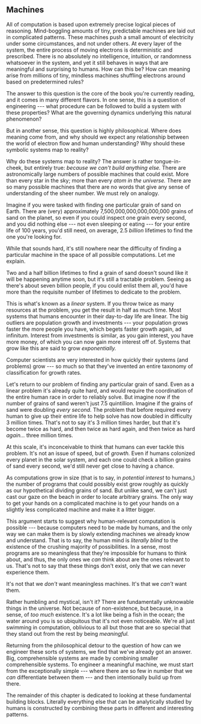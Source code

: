 ## Machines

All of computation is based upon extremely precise logical pieces of reasoning.
Mind-boggling amounts of tiny, predictable machines are laid out in complicated
patterns. These machines push a small amount of electricity under some
circumstances, and not under others. At every layer of the system, the entire
process of moving electrons is deterministic and prescribed. There is no
absolutely no intelligence, intuition, or randomness whatsoever in the system,
and yet it still behaves in ways that are meaningful and surprising to humans.
How can this be? How can meaning arise from millions of tiny, mindless machines
shuffling electrons around based on predetermined rules?

The answer to this question is the core of the book you're currently reading,
and it comes in many different flavors. In one sense, this is a question of
engineering --- what procedure can be followed to build a system with these
properties? What are the governing dynamics underlying this natural phenomenon?

But in another sense, this question is highly philosophical. Where does meaning
come from, and why should we expect any relationship between the world of
electron flow and human understanding? Why should these symbolic systems map to
reality?

Why do these systems map to reality? The answer is rather tongue-in-cheek, but
entirely true: *because we can't build anything else.* There are astronomically
large numbers of possible machines that could exist. More than every star in the
sky; more than every *atom in the universe.* There are so many possible machines
that there are no words that give any sense of understanding of the sheer
number. We must rely on analogy.

Imagine if you were tasked with finding one particular grain of sand on Earth.
There are (very) approximately 7,500,000,000,000,000,000 grains of sand on the
planet, so even if you could inspect one grain every second, and you did nothing
else --- not even sleeping or eating --- for your entire life of 100 years,
you'd still need, on average, 2.5 *billion* lifetimes to find the one you're
looking for.

While that sounds hard, it's still nowhere near the difficulty of finding a
particular machine in the space of all possible computations. Let me explain.

Two and a half billion lifetimes to find a grain of sand doesn't sound like it
will be happening anytime soon, but it's still a tractable problem. Seeing as
there's about seven billion people, if you could enlist them all, you'd have
more than the requisite number of lifetimes to dedicate to the problem.

This is what's known as a *linear* system. If you throw twice as many resources
at the problem, you get the result in half as much time. Most systems that
humans encounter in their day-to-day life are linear. The big outliers are
population growth and investments --- your population grows faster the more
people you have, which begets faster growth again, ad infinitum. Interest from
investments is similar, as you gain interest, you have more money, of which you
can now gain more interest off of. Systems that grow like this are said to grow
*exponentially.*

Computer scientists are very interested in how quickly their systems (and
problems) grow --- so much so that they've invented an entire taxonomy of
classification for growth rates.

Let's return to our problem of finding any particular grain of sand. Even as a
linear problem it's already quite hard, and would require the coordination of
the entire human race in order to reliably solve. But imagine now if the number
of grains of sand weren't just 7.5 quintillion. Imagine if the grains of sand
were doubling *every second.* The problem that before required every human to
give up their entire life to help solve has now doubled in difficulty 3 million
times. That's not to say it's 3 million times harder, but that it's become twice
as hard, and then twice as hard again, and then twice as hard *again...* three
million times.

At this scale, it's inconceivable to think that humans can ever tackle this
problem. It's not an issue of speed, but of *growth.* Even if humans colonized
every planet in the solar system, and each one could check a billion grains of
sand every second, we'd still never get close to having a chance.

As computations grow in size (that is to say, in *potential interest* to
humans,) the number of programs that could possibly exist grow roughly as
quickly as our hypothetical dividing grains of sand. But unlike sand, we can't
just cast our gaze on the beach in order to locate arbitrary grains. The only
way to get your hands on a complicated machine is to get your hands on a
slightly less complicated machine and make it a litter bigger.

This argument starts to suggest why human-relevant computation is possible ---
because computers need to be made by humans, and the only way we can make them
is by slowly extending machines we already know and understand. That is to say,
the human mind is *literally blind* to the existence of the crushing majority of
possibilities. In a sense, most programs are so meaningless that they're
impossible for humans to think about, and thus, the only ones we *can* think
about are the ones relevant to us. That's not to say that these things don't
exist, only that we can never experience them.

It's not that we *don't* want meaningless machines. It's that we *can't* want
them.

Rather humbling and mystical, isn't it? There are fundamentally unknowable
things in the universe. Not because of non-existence, but because, in a sense,
of *too much* existence. It's a lot like being a fish in the ocean; the water
around you is so ubiquitous that it's not even noticeable. We're all just
swimming in computation, oblivious to all but those that are so special that
they stand out from the rest by being *meaningful.*

Returning from the philosophical detour to the question of how can we engineer
these sorts of systems, we find that we've already got an answer. Big,
comprehensible systems are made by combining smaller comprehensible systems. To
engineer a meaningful machine, we must start from the exceptionally simple ---
where there are so few in number that we *can* differentiate between them ---
and then intentionally build up from there.

The remainder of this chapter is dedicated to looking at these fundamental
building blocks. Literally everything else that can be analytically studied by
humans is constructed by combining these parts in different and interesting
patterns.


